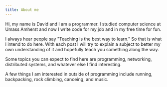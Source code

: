 ```yaml
---
title: About me
---
```

Hi, my name is David and I am a programmer. I studied computer science at Umass Amherst and now I write code for my job and in my free time for fun.

I always hear people say "Teaching is the best way to learn." So that is what I intend to do here. With each post I will try to explain a subject to better my own understanding of it and hopefully teach you something along the way.


Some topics you can expect to find here are programming, networking, distributed systems, and whatever else I find interesting.

A few things I am interested in outside of programming include running, backpacking, rock climbing, canoeing, and music.